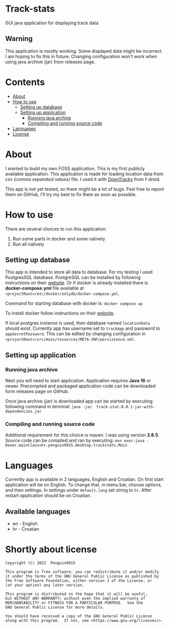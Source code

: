 # Track-stats
GUI java application for displaying track data

## Warning

This application is mostly working. Some displayed data might be incorrect. I am hoping to fix this in future.
Changing configuration won't work when using java archive (jar) from releases page.

# Contents

* [About](#about)
* [How to use](#how-to-use)
    * [Setting up database](#setting-up-database)
    * [Setting up application](#setting-up-application)
        * [Running java archive](#running-java-archive)
        * [Compiling and running source code](#compiling-and-running-source-code)
* [Languages](#languages)
* [License](#shortly-about-license)


# About

I wanted to build my own FOSS application. This is my first publicly available application. This application is made for loading location data from csv _(comma separated values)_ file. I used it with [OpenTracks](https://f-droid.org/en/packages/de.dennisguse.opentracks/) from f-droid.

This app is not yet tested, so there might be a lot of bugs. Feel free to report them on GitHub, I'll try my best to fix them as soon as possible.

# How to use

There are several choices to run this application:
1. Run some parts in docker and some natively
2. Run all natively

## Setting up database

This app is intended to store all data to database. For my testing I used PostgresSQL database. PostgreSQL can be installed by following instructions on their [website](https://www.postgresql.org/). Or if docker is already installed there is **docker-compose.yml** file available at `<projectRoot>/etc/docker/onlydb/docker-compose.yml`.

Command for starting database with docker is: ```docker compose up```

To install docker follow instructions on their [website](https://www.docker.com/).

If local postgres instance is used, then database named `locationData` should exist. Currently app has username set to `trackApp` and password to `appSecretPassword`. This can be edited by changing configuration in `<projectRoot>/src/main/resources/META-INF/persistence.xml`.

## Setting up application

### Running java archive

Next you will need to start application. Application requires **Java 16** or newer. Precompiled and packaged application code can be downloaded form releases page on GitHub.

Once java archive _(jar)_ is downloaded app can be started by executing following command in terminal: 
```java -jar  track-stat-0.0.1-jar-with-dependencies.jar```

### Compiling and running source code

Additional requirement for this choice is maven. I was using version **3.8.5**.
Source code can be compiled and ran by executing:
```mvn exec:java -Dexec.mainClass=hr.penguin9915.desktop.trackstats.Main```

# Languages

Currently app is available in 2 languages, English and Croatian. On first start application will be on English. To change that, in menu bar, choose options, and then settings. In settings under `default.lang` set string to `hr`. After restart application should be on Croatian.

## Available languages
* en - English
* hr - Croatian

# Shortly about license

    Copyright (C) 2022  Penguin9915

    This program is free software: you can redistribute it and/or modify
    it under the terms of the GNU General Public License as published by
    the Free Software Foundation, either version 3 of the License, or
    (at your option) any later version.

    This program is distributed in the hope that it will be useful,
    but WITHOUT ANY WARRANTY; without even the implied warranty of
    MERCHANTABILITY or FITNESS FOR A PARTICULAR PURPOSE.  See the
    GNU General Public License for more details.

    You should have received a copy of the GNU General Public License
    along with this program.  If not, see <https://www.gnu.org/licenses/>.